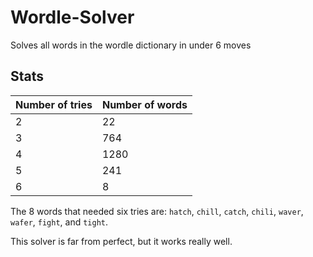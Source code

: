# Wordle-Solver

Solves all words in the wordle dictionary in under 6 moves

## Stats
| Number of tries | Number of words |
|-----------------|-----------------|
| 2               | 22              |
| 3               | 764             |
| 4               | 1280            |
| 5               | 241             |
| 6               | 8               |

The 8 words that needed six tries are: `hatch`, `chill`, `catch`, `chili`, `waver`, `wafer`, `fight`, and `tight`.

This solver is far from perfect, but it works really well.